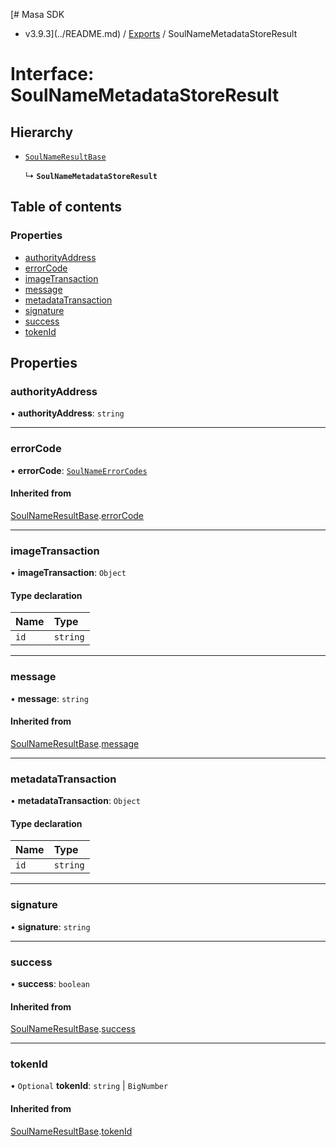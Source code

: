 [# Masa SDK
 - v3.9.3](../README.md) / [Exports](../modules.md) / SoulNameMetadataStoreResult

# Interface: SoulNameMetadataStoreResult

## Hierarchy

- [`SoulNameResultBase`](SoulNameResultBase.md)

  ↳ **`SoulNameMetadataStoreResult`**

## Table of contents

### Properties

- [authorityAddress](SoulNameMetadataStoreResult.md#authorityaddress)
- [errorCode](SoulNameMetadataStoreResult.md#errorcode)
- [imageTransaction](SoulNameMetadataStoreResult.md#imagetransaction)
- [message](SoulNameMetadataStoreResult.md#message)
- [metadataTransaction](SoulNameMetadataStoreResult.md#metadatatransaction)
- [signature](SoulNameMetadataStoreResult.md#signature)
- [success](SoulNameMetadataStoreResult.md#success)
- [tokenId](SoulNameMetadataStoreResult.md#tokenid)

## Properties

### authorityAddress

• **authorityAddress**: `string`

___

### errorCode

• **errorCode**: [`SoulNameErrorCodes`](../enums/SoulNameErrorCodes.md)

#### Inherited from

[SoulNameResultBase](SoulNameResultBase.md).[errorCode](SoulNameResultBase.md#errorcode)

___

### imageTransaction

• **imageTransaction**: `Object`

#### Type declaration

| Name | Type |
| :------ | :------ |
| `id` | `string` |

___

### message

• **message**: `string`

#### Inherited from

[SoulNameResultBase](SoulNameResultBase.md).[message](SoulNameResultBase.md#message)

___

### metadataTransaction

• **metadataTransaction**: `Object`

#### Type declaration

| Name | Type |
| :------ | :------ |
| `id` | `string` |

___

### signature

• **signature**: `string`

___

### success

• **success**: `boolean`

#### Inherited from

[SoulNameResultBase](SoulNameResultBase.md).[success](SoulNameResultBase.md#success)

___

### tokenId

• `Optional` **tokenId**: `string` \| `BigNumber`

#### Inherited from

[SoulNameResultBase](SoulNameResultBase.md).[tokenId](SoulNameResultBase.md#tokenid)
